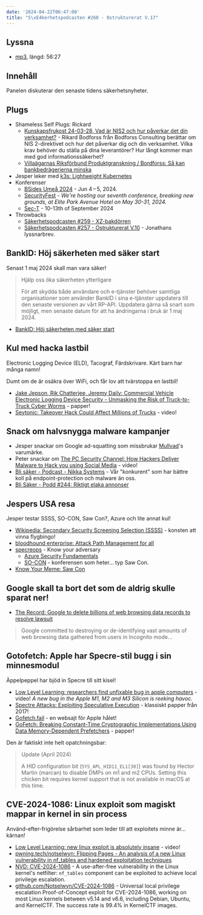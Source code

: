 ```yaml
---
date: '2024-04-22T06:47:00'
title: "S\xE4kerhetspodcasten #260 - Ostrukturerat V.17"
---
```

## Lyssna
* [mp3](https://traffic.libsyn.com/secure/sakerhetspodcasten/2024-04-03_ostrukt2.mp3?dest-id=117848), längd: 56:27

## Innehåll
Panelen diskuterar den senaste tidens säkerhetsnyheter.

## Plugs

* Shameless Self Plugs: Rickard
  * [Kunskapsfrukost 24-03-28, Vad är NIS2 och hur påverkar det din verksamhet?](https://www.youtube.com/watch?v=s4eFeVRqlNI) -
     Rikard Bodforss från Bodforss Consulting berättar om NIS 2-direktivet och hur det påverkar dig och din verksamhet. Vilka krav behöver du ställa på dina leverantörer? Hur långt kommer man med god informationssäkerhet?
  * [Villaägarnas Riksförbund Produktgranskning / Bordforss: Så kan bankbedrägerierna minska](https://www.villaagarna.se/globalassets/dokument/produktgranskning/sa-kan-bankbedragerierna-minska---villaagarnas-riksforbund-produktgranskning-2022-1.1.pdf)
* Jesper leker med [k3s: Lightweight Kubernetes](https://k3s.io/)
* Konferenser
  * [BSides Umeå 2024](https://indico.neic.no/event/258/) - Jun 4 – 5, 2024.
  * [SecurityFest](https://securityfest.com/) - _We're hosting our seventh conference, breaking new grounds, at Elite Park Avenue Hotel on May 30-31, 2024._
  * [Sec-T](https://www.sec-t.org/) - 10-13th of September 2024
* Throwbacks
  * [Säkerhetspodcasten #259 - XZ-bakdörren](../sakerhetspodcasten_259_xz_bakdorren/)
  * [Säkerhetspodcasten #257 - Ostrukturerat V.10](../sakerhetspodcasten_257_ostrukturerat_v_10/) - Jonathans lyssnarbrev.

## BankID: Höj säkerheten med säker start

Senast 1 maj 2024 skall man vara säker!

> Hjälp oss öka säkerheten ytterligare
>
> För att skydda både användare och e-tjänster behöver samtliga organisationer som
> använder BankID i sina e-tjänster uppdatera till den senaste versionen av vårt
> RP-API. Uppdatera gärna så snart som möjligt, men senaste datum för att ha
> ändringarna i bruk är 1 maj 2024.

* [BankID: Höj säkerheten med säker start](https://www.bankid.com/foretag/saker-start)

## Kul med hacka lastbil

Electronic Logging Device (ELD), Tacograf, Färdskrivare. Kärt barn har många namn!

Dumt om de är osäkra över WiFi, och får lov att tvärstoppa en lastbil!

* [Jake Jepson, Rik Chatterjee, Jeremy Daily: Commercial Vehicle Electronic Logging Device Security - Unmasking the Risk of Truck-to-Truck Cyber Worms](https://www.ndss-symposium.org/ndss-paper/auto-draft-462/) - papper!
* [Seytonic: Takeover Hack Could Affect Millions of Trucks](https://www.youtube.com/watch?v=aUPAvvHFgFw) - video!

## Snack om halvsnygga malware kampanjer

* Jesper snackar om Google ad-squatting som missbrukar [Mullvad](https://mullvad.net/en)'s varumärke.
* Peter snackar om [The PC Security Channel: How Hackers Deliver Malware to Hack you using Social Media](https://www.youtube.com/watch?v=IUy12CGzHNI) - video!
* [Bli säker - Podcast - Nikka Systems](https://nikkasystems.com/category/bli-saker-podcast/) -
  Vår "konkurent" som har bättre koll på endpoint-protection och malware än oss.
* [Bli Säker - Podd #244: Riktigt elaka annonser](https://nikkasystems.com/2024/04/12/podd-244-riktigt-elaka-annonser/)

## Jespers USA resa

Jesper testar SSSS, SO-CON, Saw Con?, Azure och lite annat kul!

* [Wikipedia: Secondary Security Screening Selection (SSSS)](https://en.wikipedia.org/wiki/Secondary_Security_Screening_Selection) - konsten att vinna flygbingo!
* [bloodhound enterprise: Attack Path Management for all](https://bloodhoundenterprise.io/)
* [specreops](https://specterops.io/) - Know your adversary
  * [Azure Security Fundamentals](https://specterops.io/azure-security-fundamentals/)
  * [SO-CON](https://specterops.io/so-con/) - konferensen som heter... typ Saw Con.
* [Know Your Meme: Saw Con](https://knowyourmeme.com/memes/saw-con)

## Google skall ta bort det som de aldrig skulle sparat ner!

* [The Record: Google to delete billions of web browsing data records to resolve lawsuit](https://therecord.media/google-to-delete-web-browsing-records-to-resolve-lawsuit)

> Google committed to destroying or de-identifying vast amounts of
> web browsing data gathered from users in Incognito mode...

## Gotofetch: Apple har Specre-stil bugg i sin minnesmodul

Äppelpeppel har bjöd in Specre till sitt kisel!

* [Low Level Learning: researchers find unfixable bug in apple computers](https://www.youtube.com/watch?v=-D1gf3omRnw) -
  video! _A new bug in the Apple M1, M2 and M3 Silicon is reeking havoc._
* [Spectre Attacks: Exploiting Speculative Execution](https://spectreattack.com/spectre.pdf) - klassiskt papper från 2017!
* [Gofetch.fail](https://gofetch.fail) - en websajt för Apple hålet!
* [GoFetch: Breaking Constant-Time Cryptographic Implementations Using Data Memory-Dependent Prefetchers](https://gofetch.fail/files/gofetch.pdf) - papper!

Den är faktiskt inte helt opatchningsbar:

> Update (April 2024)
>
> A HID configuration bit (`SYS_APL_HID11_EL1[30]`) was found by
> Hector Martin (marcan) to disable DMPs on m1 and m2 CPUs. Setting
> this chicken bit requires kernel support that is not available in
> macOS at this time.


## CVE-2024-1086: Linux exploit som magiskt mappar in kernel in sin process

Använd-efter-frigörelse sårbarhet som leder till att exploitets minne är... kärnan!

* [Low Level Learning: new linux exploit is absolutely insane](https://www.youtube.com/watch?v=ixn5OygxBY4) - video!
* [pwning.tech/notselwyn: Flipping Pages - An analysis of a new Linux vulnerability in nf\_tables and hardened exploitation techniques](https://pwning.tech/nftables/)
* [NVD: CVE-2024-1086](https://nvd.nist.gov/vuln/detail/CVE-2024-1086) -
  A use-after-free vulnerability in the Linux kernel's netfilter:
  `nf_tables` component can be exploited to achieve local privilege escalation.
* [github.com/Notselwyn/CVE-2024-1086](https://github.com/Notselwyn/CVE-2024-1086) -
  Universal local privilege escalation Proof-of-Concept exploit for CVE-2024-1086,
  working on most Linux kernels between v5.14 and v6.6, including Debian, Ubuntu,
  and KernelCTF. The success rate is 99.4% in KernelCTF images.
